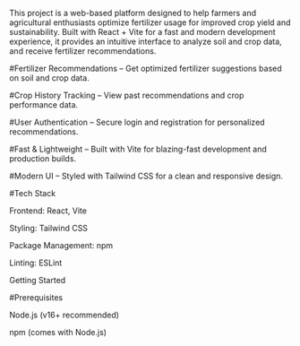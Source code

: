 This project is a web-based platform designed to help farmers and agricultural enthusiasts optimize fertilizer usage for improved crop yield and sustainability.
Built with React + Vite for a fast and modern development experience, it provides an intuitive interface to analyze soil and crop data, and receive fertilizer recommendations.

#Fertilizer Recommendations – Get optimized fertilizer suggestions based on soil and crop data.

#Crop History Tracking – View past recommendations and crop performance data.

#User Authentication – Secure login and registration for personalized recommendations.

#Fast & Lightweight – Built with Vite for blazing-fast development and production builds.

#Modern UI – Styled with Tailwind CSS for a clean and responsive design.

#Tech Stack

Frontend: React, Vite

Styling: Tailwind CSS

Package Management: npm

Linting: ESLint

Getting Started

#Prerequisites

Node.js
 (v16+ recommended)

npm (comes with Node.js)
